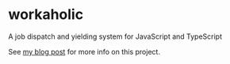 # workaholic
A job dispatch and yielding system for JavaScript and TypeScript

See [my blog post](https://www.skidsdev.xyz/post/post/10) for more info on this project.
